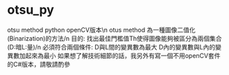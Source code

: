 # otsu_py
otsu method python openCV版本\n
otus method 為一種圖像二值化(Binarization)的方法/n
目的: 找出最佳門檻值Th使得圖像能夠被區分為兩個集合(D:暗L:量)/n
必須符合兩個條件:
D與L間的變異數為最大
D內的變異數與L內的變異數加起來為最小
如果想了解技術細節的話，我另外有寫一個不用openCV套件的C#版本，請敬請酌參

